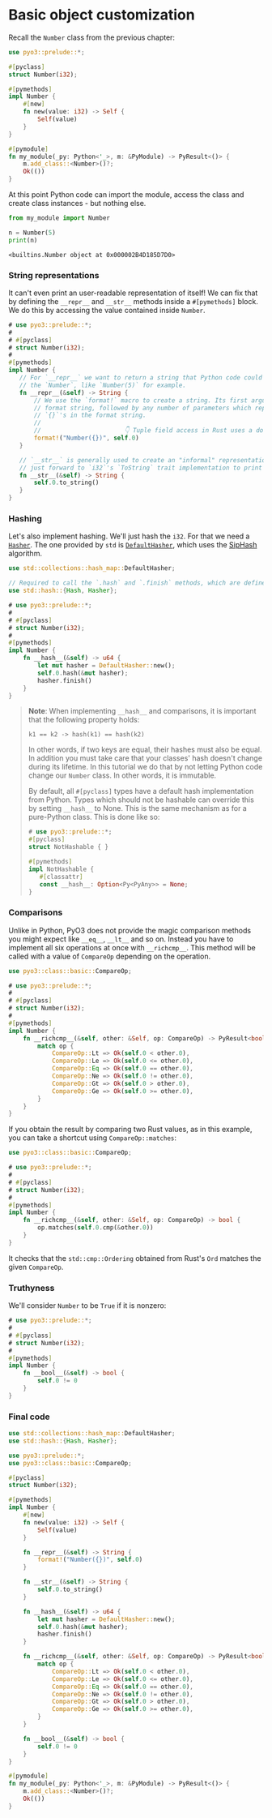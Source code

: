 # Basic object customization

Recall the `Number` class from the previous chapter:

```rust
use pyo3::prelude::*;

#[pyclass]
struct Number(i32);

#[pymethods]
impl Number {
    #[new]
    fn new(value: i32) -> Self {
        Self(value)
    }
}

#[pymodule]
fn my_module(_py: Python<'_>, m: &PyModule) -> PyResult<()> {
    m.add_class::<Number>()?;
    Ok(())
}
```

At this point Python code can import the module, access the class and create class instances - but
nothing else.

```python
from my_module import Number

n = Number(5)
print(n)
```

```text
<builtins.Number object at 0x000002B4D185D7D0>
```

### String representations

It can't even print an user-readable representation of itself! We can fix that by defining the
 `__repr__` and `__str__` methods inside a `#[pymethods]` block. We do this by accessing the value
 contained inside `Number`.

 ```rust
# use pyo3::prelude::*;
# 
# #[pyclass]
# struct Number(i32);
# 
#[pymethods]
impl Number {
    // For `__repr__` we want to return a string that Python code could use to recreate
    // the `Number`, like `Number(5)` for example.
    fn __repr__(&self) -> String {
        // We use the `format!` macro to create a string. Its first argument is a
        // format string, followed by any number of parameters which replace the
        // `{}`'s in the format string.
        //
        //                       👇 Tuple field access in Rust uses a dot
        format!("Number({})", self.0)
    }

    // `__str__` is generally used to create an "informal" representation, so we
    // just forward to `i32`'s `ToString` trait implementation to print a bare number.
    fn __str__(&self) -> String {
        self.0.to_string()
    }
}
```

### Hashing


Let's also implement hashing. We'll just hash the `i32`. For that we need a [`Hasher`]. The one
provided by `std` is [`DefaultHasher`], which uses the [SipHash] algorithm.

```rust
use std::collections::hash_map::DefaultHasher;

// Required to call the `.hash` and `.finish` methods, which are defined on traits.
use std::hash::{Hash, Hasher};

# use pyo3::prelude::*;
# 
# #[pyclass]
# struct Number(i32);
# 
#[pymethods]
impl Number {
    fn __hash__(&self) -> u64 {
        let mut hasher = DefaultHasher::new();
        self.0.hash(&mut hasher);
        hasher.finish()
    }
}
```

> **Note**: When implementing `__hash__` and comparisons, it is important that the following property holds:
>
> ```text
> k1 == k2 -> hash(k1) == hash(k2)
> ```
>
> In other words, if two keys are equal, their hashes must also be equal. In addition you must take
> care that your classes' hash doesn't change during its lifetime. In this tutorial we do that by not
> letting Python code change our `Number` class. In other words, it is immutable.
>
> By default, all `#[pyclass]` types have a default hash implementation from Python.
> Types which should not be hashable can override this by setting `__hash__` to None.
> This is the same mechanism as for a pure-Python class. This is done like so:
> 
> ```rust
> # use pyo3::prelude::*;
> #[pyclass]
> struct NotHashable { }
>
> #[pymethods]
> impl NotHashable {
>    #[classattr]
>    const __hash__: Option<Py<PyAny>> = None;
>}
> ```

### Comparisons

Unlike in Python, PyO3 does not provide the magic comparison methods you might expect like `__eq__`,
 `__lt__` and so on. Instead you have to implement all six operations at once with `__richcmp__`.
This method will be called with a value of `CompareOp` depending on the operation.

```rust
use pyo3::class::basic::CompareOp;

# use pyo3::prelude::*;
#
# #[pyclass]
# struct Number(i32);
#
#[pymethods]
impl Number {
    fn __richcmp__(&self, other: &Self, op: CompareOp) -> PyResult<bool> {
        match op {
            CompareOp::Lt => Ok(self.0 < other.0),
            CompareOp::Le => Ok(self.0 <= other.0),
            CompareOp::Eq => Ok(self.0 == other.0),
            CompareOp::Ne => Ok(self.0 != other.0),
            CompareOp::Gt => Ok(self.0 > other.0),
            CompareOp::Ge => Ok(self.0 >= other.0),
        }
    }
}
```

If you obtain the result by comparing two Rust values, as in this example, you
can take a shortcut using `CompareOp::matches`:

```rust
use pyo3::class::basic::CompareOp;

# use pyo3::prelude::*;
#
# #[pyclass]
# struct Number(i32);
#
#[pymethods]
impl Number {
    fn __richcmp__(&self, other: &Self, op: CompareOp) -> bool {
        op.matches(self.0.cmp(&other.0))
    }
}
```

It checks that the `std::cmp::Ordering` obtained from Rust's `Ord` matches
the given `CompareOp`.

### Truthyness

We'll consider `Number` to be `True` if it is nonzero:

```rust
# use pyo3::prelude::*;
# 
# #[pyclass]
# struct Number(i32);
# 
#[pymethods]
impl Number {
    fn __bool__(&self) -> bool {
        self.0 != 0
    }
}
```

### Final code

```rust
use std::collections::hash_map::DefaultHasher;
use std::hash::{Hash, Hasher};

use pyo3::prelude::*;
use pyo3::class::basic::CompareOp;

#[pyclass]
struct Number(i32);

#[pymethods]
impl Number {
    #[new]
    fn new(value: i32) -> Self {
        Self(value)
    }

    fn __repr__(&self) -> String {
        format!("Number({})", self.0)
    }

    fn __str__(&self) -> String {
        self.0.to_string()
    }

    fn __hash__(&self) -> u64 {
        let mut hasher = DefaultHasher::new();
        self.0.hash(&mut hasher);
        hasher.finish()
    }

    fn __richcmp__(&self, other: &Self, op: CompareOp) -> PyResult<bool> {
        match op {
            CompareOp::Lt => Ok(self.0 < other.0),
            CompareOp::Le => Ok(self.0 <= other.0),
            CompareOp::Eq => Ok(self.0 == other.0),
            CompareOp::Ne => Ok(self.0 != other.0),
            CompareOp::Gt => Ok(self.0 > other.0),
            CompareOp::Ge => Ok(self.0 >= other.0),
        }
    }

    fn __bool__(&self) -> bool {
        self.0 != 0
    }
}

#[pymodule]
fn my_module(_py: Python<'_>, m: &PyModule) -> PyResult<()> {
    m.add_class::<Number>()?;
    Ok(())
}
```

[`Hash`]: https://doc.rust-lang.org/std/hash/trait.Hash.html
[`Hasher`]: https://doc.rust-lang.org/std/hash/trait.Hasher.html
[`DefaultHasher`]: https://doc.rust-lang.org/std/collections/hash_map/struct.DefaultHasher.html
[SipHash]: https://en.wikipedia.org/wiki/SipHash
